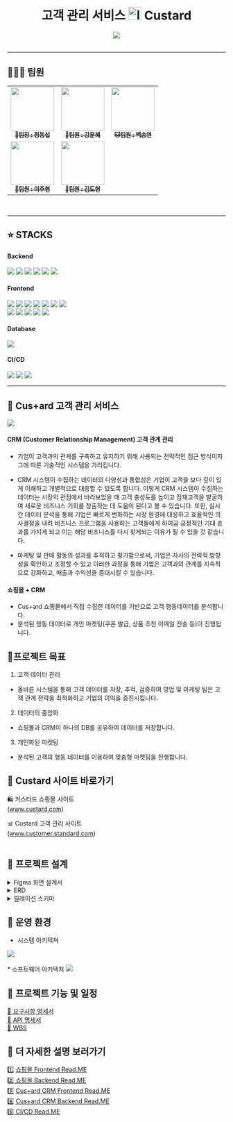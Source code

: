 
<h1 align="center">고객 관리 서비스 <img src="https://github.com/beyond-sw-camp/be02-fin-CuStard-CRM/assets/78153440/76fb4ada-d8e8-445e-9c30-ce944be4c52a"" alt="logo" width="30px" height="30px"> Custard </h1>
<div align="center"> 
 <img src="https://img1.daumcdn.net/thumb/R1280x0/?scode=mtistory2&fname=https%3A%2F%2Fblog.kakaocdn.net%2Fdn%2Flw4rG%2FbtsFY8R9biY%2Fw14QE1yBsQMYzm57iEbPc1%2Fimg.png"/>
</div>
<br>

---

## 🧑‍🤝‍🧑 팀원
<table>
  <tbody>
    <tr>
      <td align="center"><a href="https://github.com/JungDongSeob"><img src="https://avatars.githubusercontent.com/u/58664027?v=4" width="100px;" alt=""/><br /><sub><b> 🐯팀장 : 정동섭</b></sub></a><br /></td>
      <td align="center"><a href="https://github.com/kangmoonhye"><img src="https://avatars.githubusercontent.com/u/122515113?v=4" width="100px;" alt=""/><br /><sub><b> 🐶팀원 : 강문혜</b></sub></a><br /></td>
      <td align="center"><a href="https://github.com/SongYeonBaek"><img src="https://avatars.githubusercontent.com/u/78153440?v=4" width="100px;" alt=""/><br /><sub><b> 🐱팀원 : 백송연</b></sub></a><br /></td>
     <tr/>
      <td align="center"><a href="https://github.com/Hyeon28"><img src="https://avatars.githubusercontent.com/u/96675421?v=4" width="100px;" alt=""/><br /><sub><b> 🐧팀원 : 이주현</b></sub></a><br /></td>
      <td align="center"><a href="https://github.com/dohyun0408"><img src="https://avatars.githubusercontent.com/u/149150345?v=4" width="100px;" alt=""/><br /><sub><b> 🐺팀원 : 김도현 </b></sub></a><br /></td>
    </tr>
  </tbody>
</table>
<br>

---

##  ⭐ STACKS 
<h4> Backend</h4>
<div class="stack-container">
    <img src="https://img.shields.io/badge/java-F7DF1E?style=for-the-badge&logo=java&logoColor=white">
    <img src="https://img.shields.io/badge/springboot-6DB33F?style=for-the-badge&logo=springboot&logoColor=white">
    <img src="https://img.shields.io/badge/springsecurity-000000?style=for-the-badge&logo=springsecurity&logoColor=white">
    <img src="https://img.shields.io/badge/jsonwebtokens-FCC624?style=for-the-badge&logo=jsonwebtokens&logoColor=white">
    <img src="https://img.shields.io/badge/centos-262577?style=for-the-badge&logo=centos&logoColor=white">
    <img src="https://img.shields.io/badge/linux-FCC624?style=for-the-badge&logo=linux&logoColor=white">
</div>

<h4>Frontend</h4>
<div class="stack-container">
    <img src="https://img.shields.io/badge/html5-%23E34F26.svg?style=for-the-badge&logo=html5&logoColor=white">
    <img src="https://img.shields.io/badge/css3-%231572B6.svg?style=for-the-badge&logo=css3&logoColor=white">
    <img src="https://img.shields.io/badge/javascript-%23323330.svg?style=for-the-badge&logo=javascript&logoColor=%23F7DF1E">
    <img src="https://img.shields.io/badge/vuejs-%2335495e.svg?style=for-the-badge&logo=vuedotjs&logoColor=%234FC08D">
    <img src="https://img.shields.io/badge/nginx-%23009639.svg?style=for-the-badge&logo=nginx&logoColor=white">
    <img src="https://img.shields.io/badge/github-%23121011.svg?style=for-the-badge&logo=github&logoColor=white">
    <img src="https://img.shields.io/badge/JWT-black?style=for-the-badge&logo=JSON%20web%20tokens">
 <br>
    <img src="https://img.shields.io/badge/cent%20os-002260?style=for-the-badge&logo=centos&logoColor=F0F0F0">
    <img src="https://img.shields.io/badge/Spring_Security-6DB33F?style=for-the-badge&logo=Spring-Security&logoColor=white">
    <img src="https://img.shields.io/badge/figma-F24E1E?style=for-the-badge&logo=figma&logoColor=white"/>
    <img src="https://img.shields.io/badge/amazons3-569A31?style=for-the-badge&logo=amazons3&logoColor=white"/>
    <img src="https://img.shields.io/badge/Router-CA4245?style=for-the-badge&logo=Router&logoColor=white"/>
</div>

<h4>Database</h4>
<div class="stack-container">
    <img src="https://img.shields.io/badge/mariadb-003545?style=for-the-badge&logo=mariadb&logoColor=white">
</div>

<h4>CI/CD</h4>
<div class="stack-container">
    <img src="https://img.shields.io/badge/jenkins-CF4045?style=for-the-badge&logo=jenkins&logoColor=white">
    <img src="https://img.shields.io/badge/docker-002260?style=for-the-badge&logo=docker&logoColor=white">
    <img src="https://img.shields.io/badge/k8s-%231572B6?style=for-the-badge&logo=k8s&logoColor=white">
</div>

---

## 🌟 Cus+ard 고객 관리 서비스

<img src="https://github.com/beyond-sw-camp/be02-fin-CuStard-CRM/assets/78153440/bee89341-12b9-4993-9f00-b15a17b22bdc">


<h4>CRM (Customer Relationship Management) 고객 관계 관리</h4>

 * 기업이 고객과의 관계를 구축하고 유지하기 위해 사용되는 전략적인 접근 방식이자 그에 따른 기술적인 시스템을 가리킵니다.

* CRM 시스템이 수집하는 데이터의 다양성과 통합성은 기업이 고객을 보다 깊이 있게 이해하고 개별적으로 대응할 수 있도록 합니다. 이렇게 CRM 시스템이 수집하는 데이터는 시장의 관점에서 바라보았을 때 고객 충성도를 높이고 잠재고객을 발굴하여 새로운 비즈니스 기회를 창출하는 데 도움이 된다고 볼 수 있습니다. 
또한, 실시간 데이터 분석을 통해 기업은 빠르게 변화하는 시장 환경에 대응하고 효율적인 의사결정을 내려 비즈니스 프로그램을 사용하는 고객들에게 하여금 긍정적인 기대 효과를 가지게 되고 이는 해당 비즈니스를 다시 찾게되는 이유가 될 수 있을 것 같습니다.

* 마케팅 및 판매 활동의 성과를 추적하고 평가함으로써, 기업은 자사의 전략적 방향성을 확인하고 조정할 수 있고 이러한 과정을 통해 기업은 고객과의 관계를 지속적으로 강화하고, 매출과 수익성을 증대시킬 수 있습니다. 

<h4> 쇼핑몰 + CRM </h4>

-  Cus+ard 쇼핑몰에서 직접 수집한 데이터를 기반으로 고객 행동데이터를 분석합니다. 
- 분석된 행동 데이터로 개인 마켓팅(쿠폰 발급, 상품 추천 이메일 전송 등)이 진행됩니다. 


## 📌프로젝트 목표

1) 고객 데이터 관리
 * 올바른 시스템을 통해 고객 데이터를 저장, 추적, 검증하여 영업 및 마케팅 팀은 고객 관계 전략을 최적화하고 기업의 이익을 증진시킵니다. 
2) 데이터의 중앙화
  * 쇼핑몰과 CRM이 하나의 DB를 공유하여 데이터를 저장합니다. 
3) 개인화된 마켓팅 
  * 분석된 고객의 행동 데이터를 이용하여 맞춤형 마켓팅을 진행합니다. 


## 📌 Custard 사이트 바로가기<br>
🛍️ 커스타드 쇼핑몰 사이트 <br>
(www.custard.com) <br>

📊 Custard 고객 관리 사이트 <br>
(www.customer.standard.com)
<br>
<br>


## 👷 프로젝트 설계<br>
<details close>
  <summary>Figma 화면 설계서</summary>

🔍 <a href="https://www.figma.com/file/2pAV6Wq0Ue6Stm79E2UUC3/cus%2Bard-%ED%94%BC%EA%B7%B8%EB%A7%88?type=design&node-id=0-1&mode=design&t=28S02eukWQTbIYs3-0"> 피그마 보러가기 </a>
</details>

<details close>
  <summary>ERD</summary>
<img src="https://github.com/beyond-sw-camp/be02-fin-CuStard-CRM/assets/78153440/e6a79b19-9501-4e3b-b7c1-cc68544a20d9">

</details>

<details close>
  <summary>릴레이션 스키마</summary>
<img src="https://github.com/beyond-sw-camp/be02-fin-CuStard-CRM/assets/78153440/d405c956-3f14-48ed-a82f-72bdf1e9eec1">

</details>

## 🧩 운영 환경
 * 시스템 아키텍쳐
<img src="https://github.com/beyond-sw-camp/be02-fin-CuStard-CRM/assets/78153440/0c17ad4e-3aee-4447-990e-ff1da4513dc0">
<br>
<br>
 * 소프트웨어 아키텍처
   <img src="https://github.com/beyond-sw-camp/be02-fin-CuStard-CRM/assets/78153440/6dedf3f8-f43e-496a-8a6a-616c9cde2a16">


## 📆 프로젝트 기능 및 일정
<a href="/"> 🔗 요구사항 명세서  </a> <br>
<a href="https://www.notion.so/API-2e704a21c39342b5a6d7356af08e5f84"> 🔗 API 명세서  </a> <br>
<a href="/"> 🔗 WBS  </a> <br>

## 🔗 더 자세한 설명 보러가기
1️⃣ <a href=""> 쇼핑몰 Frontend Read.ME </a> <br>
2️⃣<a href=""> 쇼핑몰 Backend Read.ME </a> <br>
3️⃣ <a href=""> Cus+ard CRM Frontend Read.ME </a> <br>
4️⃣ <a href=""> Cus+ard CRM Backend Read.ME </a> <br>
5️⃣<a href=""> CI/CD Read.ME </a> <br>
